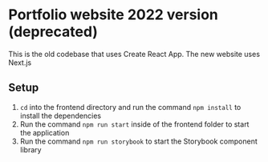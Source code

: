 # Portfolio website 2022 version (deprecated)

This is the old codebase that uses Create React App. The new website uses Next.js

## Setup

1. `cd` into the frontend directory and run the command `npm install` to install the dependencies
2. Run the command `npm run start` inside of the frontend folder to start the application
3. Run the command `npm run storybook` to start the Storybook component library
